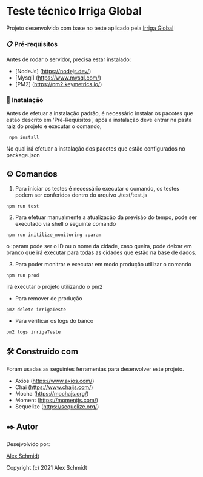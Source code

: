 
# Teste técnico Irriga Global

Projeto desenvolvido com base no teste aplicado pela  <a href="https://irrigaglobal.com/br/" target="_blank">Irriga Global</a> 

### 📋 Pré-requisitos

Antes de rodar o servidor, precisa estar instalado:

* [NodeJs] (https://nodejs.dev/)
* [Mysql] (https://www.mysql.com/)
* [PM2] (https://pm2.keymetrics.io/)

### 🔧 Instalação

Antes de efetuar a instalação padrão, é necessário instalar os pacotes que estão descrito em 'Pré-Requisitos', após a instalação deve entrar na pasta raiz do projeto
e executar o comando,
````
 npm install
````
No qual irá efetuar a instalação dos pacotes que estão configurados no package.json

## ⚙️ Comandos

1) Para iniciar os testes é necessário executar o comando, os testes podem ser conferidos dentro do arquivo ./test/test.js
```
npm run test
```

2) Para efetuar manualmente a atualização da previsão do tempo, pode ser executado via shell o seguinte comando
```
npm run initilize_monitoring :param
```
o :param pode ser o ID ou o nome da cidade, caso queira, pode deixar em branco que irá executar para todas as cidades que estão na base de dados.

3) Para poder monitrar e executar em modo produção utilizar o comando 
```
npm run prod
```
irá executar o projeto utilizando o pm2
 * Para remover de produção 
 ```
 pm2 delete irrigaTeste
 ```
* Para verificar os logs do banco
```
pm2 logs irrigaTeste
```

## 🛠️ Construído com

Foram usadas as seguintes ferramentas para desenvolver este projeto.

* Axios (https://www.axios.com/) 
* Chai (https://www.chaijs.com/)
* Mocha (https://mochajs.org/) 
* Moment (https://momentjs.com/)
* Sequelize (https://sequelize.org/)


## ✒️ Autor

Desejvolvido por:

[Alex Schmidt](https://github.com/AleFrick)


Copyright (c) 2021 Alex Schmidt
